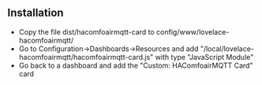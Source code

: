 ## Installation
* Copy the file dist/hacomfoairmqtt-card to config/www/lovelace-hacomfoairmqtt/
* Go to Configuration->Dashboards->Resources and add "/local/lovelace-hacomfoairmqtt/hacomfoairmqtt-card.js" with type "JavaScript Module"
* Go back to a dashboard and add the "Custom: HAComfoairMQTT Card" card

